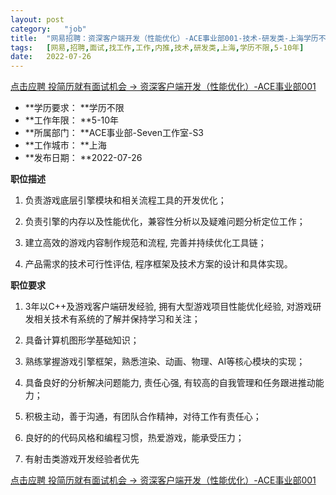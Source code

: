 ```yaml
---
layout:	post
category:	"job"
title:	"网易招聘：资深客户端开发（性能优化）-ACE事业部001-技术-研发类-上海学历不限5-10年"
tags:	[网易,招聘,面试,找工作,工作,内推,技术,研发类,上海,学历不限,5-10年]
date:	2022-07-26
---
```


[点击应聘 投简历就有面试机会 -> 资深客户端开发（性能优化）-ACE事业部001](http://mobile.bole.netease.com/bole/boleDetail?id=41846&employeeId=346f03c3cda5f04c&key=all)



- **学历要求： **学历不限
- **工作年限： **5-10年
- **所属部门： **ACE事业部-Seven工作室-S3
- **工作城市： **上海
- **发布日期： **2022-07-26



**职位描述**
1. 负责游戏底层引擎模块和相关流程工具的开发优化；

2. 负责引擎的内存以及性能优化，兼容性分析以及疑难问题分析定位工作；

3. 建立高效的游戏内容制作规范和流程, 完善并持续优化工具链；

4. 产品需求的技术可行性评估, 程序框架及技术方案的设计和具体实现。






**职位要求**

1. 3年以C++及游戏客户端研发经验, 拥有大型游戏项目性能优化经验, 对游戏研发相关技术有系统的了解并保持学习和关注；

2. 具备计算机图形学基础知识；

3. 熟练掌握游戏引擎框架，熟悉渲染、动画、物理、AI等核心模块的实现；

4. 具备良好的分析解决问题能力, 责任心强, 有较高的自我管理和任务跟进推动能力；

5. 积极主动，善于沟通，有团队合作精神，对待工作有责任心；

6. 良好的的代码风格和编程习惯，热爱游戏，能承受压力；

7. 有射击类游戏开发经验者优先



[点击应聘 投简历就有面试机会 -> 资深客户端开发（性能优化）-ACE事业部001](http://mobile.bole.netease.com/bole/boleDetail?id=41846&employeeId=346f03c3cda5f04c&key=all)